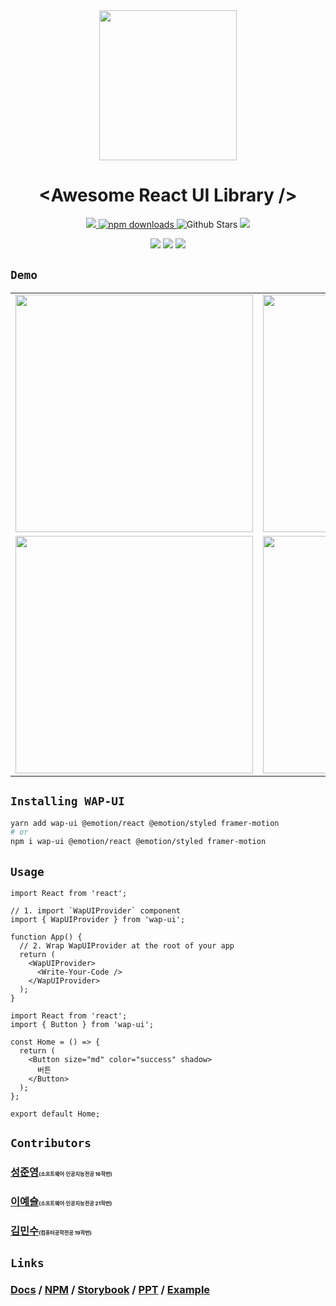 <div align="center"><img src="https://user-images.githubusercontent.com/75781414/192261497-b3e4b288-d1c5-4d27-a062-da65a876ecfb.png" width="220" height="240">
</div>

# <div align="center">&lt;Awesome React UI Library /&gt;</div>

<p align="center">
  <a href="https://github.com/pknu-wap/2022_2_WAP_WEB_TEAM1/blob/main/LICENSE">
    <img src="https://badgen.net/github/license/pknu-wap/2022_2_WAP_WEB_TEAM1">
  </a>
  <a href="https://www.npmjs.com/package/wap-ui">
    <img src="https://img.shields.io/npm/dm/wap-ui.svg?style=flat-round" alt="npm downloads">
  </a>
  <img alt="Github Stars" src="https://badgen.net/github/stars/pknu-wap/2022_2_WAP_WEB_TEAM1" />
  <img src="https://badgen.net/github/release/pknu-wap/2022_2_WAP_WEB_TEAM1">

</p>
<p align="center">
  <img src="https://badgen.net/github/issues/pknu-wap/2022_2_WAP_WEB_TEAM1">
  <img src="https://badgen.net/github/prs/pknu-wap/2022_2_WAP_WEB_TEAM1">
  <img src="https://badgen.net/github/contributors/pknu-wap/2022_2_WAP_WEB_TEAM1">
</p>

## `Demo`

<table>
  <tr>
    <td>
      <img src="https://user-images.githubusercontent.com/75781414/208494136-402c2f72-c2ed-422b-8569-4a8e6d7d2a6c.gif" width=380 />
    </td>
    <td>
      <img src="https://user-images.githubusercontent.com/75781414/208494143-7b6160eb-69ca-4b3a-aa96-8945ac424df4.gif" width=380 />
    </td>
  </tr>
  <tr>
    <td>
      <img src="https://user-images.githubusercontent.com/75781414/208494160-27c10e7a-665a-43c0-b76b-9efc4732d74b.gif" width=380 />
    </td>
    <td>
      <img src="https://user-images.githubusercontent.com/75781414/208494166-1c2a715e-201b-4fbe-bdbe-f2309e9f0aab.gif" width=380 />
    </td>
  </tr>
</table>

## `Installing WAP-UI`

```sh
yarn add wap-ui @emotion/react @emotion/styled framer-motion
# or
npm i wap-ui @emotion/react @emotion/styled framer-motion
```

## `Usage`

```tsx
import React from 'react';

// 1. import `WapUIProvider` component
import { WapUIProvider } from 'wap-ui';

function App() {
  // 2. Wrap WapUIProvider at the root of your app
  return (
    <WapUIProvider>
      <Write-Your-Code />
    </WapUIProvider>
  );
}
```

```tsx
import React from 'react';
import { Button } from 'wap-ui';

const Home = () => {
  return (
    <Button size="md" color="success" shadow>
      버튼
    </Button>
  );
};

export default Home;
```

## `Contributors`

### [성준영](https://github.com/sjyoung428)<span style="font-size:50%">(소프트웨어·인공지능전공 16학번)</small>

### [이예슬](https://github.com/mimpie)<span style="font-size:50%">(소프트웨어·인공지능전공 21학번)</small>

### [김민수](https://github.com/neko113)<span style="font-size:50%">(컴퓨터공학전공 19학번)</small>

## `Links`

### [Docs](https://github.com/pknu-wap/2022_2_WAP_WEB_TEAM1/tree/main/docs) / [NPM](https://www.npmjs.com/package/wap-ui) / [Storybook](https://wap-ui.vercel.app/) / [PPT](https://github.com/pknu-wap/2022_2_WAP_WEB_TEAM1/tree/main/ppt) / [Example](https://github.com/pknu-wap/2022_2_WAP_WEB_TEAM1/tree/main/example)
